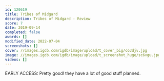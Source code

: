 ```yaml
---
id: 120619
title: Tribes of Midgard
description: Tribes of Midgard - Review
score: 7
date: 2019-09-14
completed: false
awards: []
modified_date: 2022-07-04
screenshots: []
cover: //images.igdb.com/igdb/image/upload/t_cover_big/co3djv.jpg
image: //images.igdb.com/igdb/image/upload/t_screenshot_huge/sc6vgu.jpg
videos: []
---
```

EARLY ACCESS: Pretty good! they have a lot of good stuff planned.